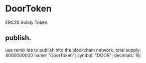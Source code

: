 # DoorToken

ERC20 Solidy Token. 

## publish. 
use remix ide to publish into the blockchain network. 
total supply: 4000000000
name: "DoorToken";
symbol: "DOOR";
decimals: 18;
